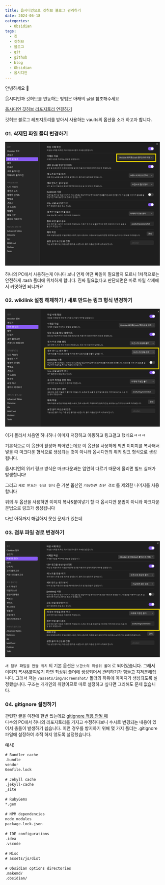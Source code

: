 ```yaml
---
title: 옵시디언으로 깃허브 블로그 관리하기
date: 2024-06-18
categories:
  - Obsidian
tags:
  - 깃
  - 깃허브
  - 블로그
  - git
  - github
  - blog
  - Obsidian
  - 옵시디언
---
```

안녕하세요 🐸

옵시디언과 깃허브를 연동하는 방법은 아래의 글을 참조해주세요

[옵시디언 깃허브 리포지토리 연결하기](https://codingkermit.github.io/posts/%EC%98%B5%EC%8B%9C%EB%94%94%EC%96%B8-%EA%B9%83%ED%97%88%EB%B8%8C-%EC%97%B0%EA%B2%B0%ED%95%98%EA%B8%B0/)

깃허브 블로그 레포지토리를 받아서 사용하는 vaults의 옵션을 소개 하고자 합니다.

### 01. 삭제된 파일 폴더 변경하기
![](/assets/img/screenshot/Pasted%20image%2020240618112327.png) 

하나의 PC에서 사용하는게 아니다 보니 언제 어떤 파일이 필요할지 모르니 1차적으로는 안전하게 .tash 폴더에 위치하게 합니다.
진짜 필요없다고 판단되면은 따로 파일 삭제해서 커밋하면 되니까요

### 02. wikilink 설정 해제하기 / 새로 만드는 링크 형식 변경하기
![](/assets/img/screenshot/Pasted%20image%2020240618130505.png) 

이거 몰라서 처음엔 하나하나 이미지 저장하고 이동하고 링크걸고 했네요ㅋㅋㅋ

기본적으로 이 옵션이 활성화 되어있는데요 이 옵션을 사용하게 되면 이미지를 복사해서 넣을 때 마크다운 형식으로 생성되는 것이 아니라 옵시디언의 위키 링크 형식으로 생성됩니다.

옵시디언의 위키 링크 방식은 마크다운과는 엄연히 다르기 때문에 올리면 빌드 실패가 발생합니다!

그리고 `새로 만드는 링크 형식` 은 기본 옵션인 `가능하면 최단 경로` 를 제외한 나머지를 사용합니다

위의 두 옵션을 사용하면 이미지 복사&붙여넣기 할 때 옵시디언 문법이 아니라 마크다운 문법으로 링크가 생성됩니다  

다만 아직까지 해결하지 못한 문제가 있는데



### 03. 첨부 파일 경로 변경하기
![](/assets/img/screenshot/Pasted%20image%2020240618131622.png)  

`새 첨부 파일을 만들 위치` 의 기본 옵션은 `보관소의 최상위 폴더` 로 되어있습니다.
그래서 이미지 복사&붙여넣기 하면 최상위 폴더에 생성되어서 관리하기가 힘들고 지저분해집니다.
그래서 저는 `/assets/img/screenshot/` 폴더의 하위에 이미지가 생성되도록 설정했습니다.
구조는 개개인의 취향이므로 따로 설정하고 싶다면 그리해도 문제 없습니다.

### 04. gitignore 설정하기
관련한 글을 이전에 한번 썼는데요  [gitignore 적용 안될 때](https://codingkermit.github.io/posts/gitignore/)  
다수의 PC에서 하나의 레포지토리를 가지고 수정하다보니 수시로 변경되는 내용이 있어서 충돌이 발생하기 쉽습니다.
이런 경우를 방지하기 위해 몇 가지 폴더는 .gitignore 파일에 설정하여 추적 하지 않도록 설정했습니다.

예시) 
```
# Bundler cache
.bundle
vendor
Gemfile.lock

# Jekyll cache
.jekyll-cache
_site

# RubyGems
*.gem

# NPM dependencies
node_modules
package-lock.json

# IDE configurations
.idea
.vscode

# Misc
# assets/js/dist

# Obsidian options directories
.makemd/
.obsidian/
```
